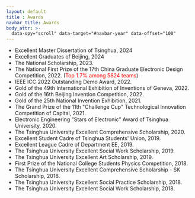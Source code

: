```yaml
---
layout: default
title : Awards
navbar_title: Awards
body_attr: >-
  data-spy="scroll" data-target="#navbar-year" data-offset="100"
---
```


* Excellent Master Dissertation of Tsinghua, 2024
* Excellent Graduates of Beijing, 2024
* The National Scholarship, 2023. 
* The National First Prize of the 17th China Graduate Electronic Design Competition, 2022. (<font color=red>Top 1.7% among 5824 teams</font>)
* IEEE ICC 2022 Outstanding Demo Award, 2022.
* Gold of the 49th International Exhibition of Inventions of Geneva, 2022.
* Gold of the 16th Beijing Invention Competition, 2022.
* Gold of the 25th National Invention Exhibition, 2021.
* The Grand Prize of the 11th "Challenge Cup" Technological Innovation Competition of Capital, 2021.
* Electronic Engineering "Stars of Electronic" Award of Tsinghua University, 2020. 
* The Tsinghua University Excellent Comprehensive Scholarship, 2020.
* Excellent Student Cadre of Tsinghua Students' Union, 2019.
* Excellent League Cadre of Department EE, 2019.
* The Tsinghua University Excellent Social Work Scholarship, 2019.
* The Tsinghua University Excellent Art Scholarship, 2019.
* First Prize of the National College Students Physics Competition, 2018.
* The Tsinghua University Excellent Comprehensive Scholarship - SK Scholarship, 2018.
* The Tsinghua University Excellent Social Practice Scholarship, 2018.
* The Tsinghua University Excellent Social Work Scholarship, 2018.
